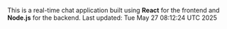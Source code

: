 This is a real-time chat application built using **React** for the frontend and **Node.js** for the backend.
Last updated: Tue May 27 08:12:24 UTC 2025
